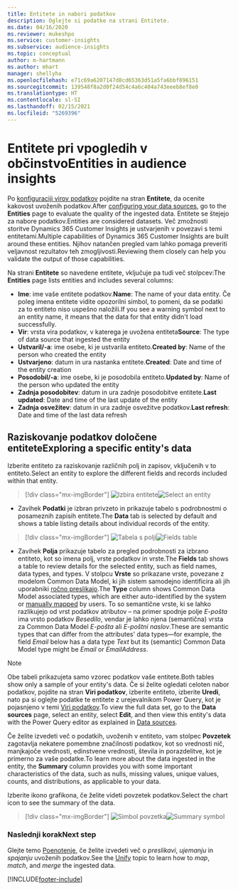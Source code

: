 ```yaml
---
title: Entitete in nabori podatkov
description: Oglejte si podatke na strani Entitete.
ms.date: 04/16/2020
ms.reviewer: mukeshpo
ms.service: customer-insights
ms.subservice: audience-insights
ms.topic: conceptual
author: m-hartmann
ms.author: mhart
manager: shellyha
ms.openlocfilehash: e71c69a6207147d8cd65363d51a5fa6bbf896151
ms.sourcegitcommit: 139548f8a2d0f24d54c4a6c404a743eeeb8ef8e0
ms.translationtype: HT
ms.contentlocale: sl-SI
ms.lasthandoff: 02/15/2021
ms.locfileid: "5269396"
---
```

# <a name="entities-in-audience-insights"></a><span data-ttu-id="76103-103">Entitete pri vpogledih v občinstvo</span><span class="sxs-lookup"><span data-stu-id="76103-103">Entities in audience insights</span></span>

<span data-ttu-id="76103-104">Po [konfiguraciji virov podatkov](data-sources.md) pojdite na stran **Entitete**, da ocenite kakovost uvoženih podatkov.</span><span class="sxs-lookup"><span data-stu-id="76103-104">After [configuring your data sources](data-sources.md), go to the **Entities** page to evaluate the quality of the ingested data.</span></span> <span data-ttu-id="76103-105">Entitete se štejejo za nabore podatkov.</span><span class="sxs-lookup"><span data-stu-id="76103-105">Entities are considered datasets.</span></span> <span data-ttu-id="76103-106">Več zmožnosti storitve Dynamics 365 Customer Insights je ustvarjenih v povezavi s temi entitetami.</span><span class="sxs-lookup"><span data-stu-id="76103-106">Multiple capabilities of Dynamics 365 Customer Insights are built around these entities.</span></span> <span data-ttu-id="76103-107">Njihov natančen pregled vam lahko pomaga preveriti veljavnost rezultatov teh zmogljivosti.</span><span class="sxs-lookup"><span data-stu-id="76103-107">Reviewing them closely can help you validate the output of those capabilities.</span></span>

<span data-ttu-id="76103-108">Na strani **Entitete** so navedene entitete, vključuje pa tudi več stolpcev:</span><span class="sxs-lookup"><span data-stu-id="76103-108">The **Entities** page lists entities and includes several columns:</span></span>

- <span data-ttu-id="76103-109">**Ime**: ime vaše entitete podatkov.</span><span class="sxs-lookup"><span data-stu-id="76103-109">**Name**: The name of your data entity.</span></span> <span data-ttu-id="76103-110">Če poleg imena entitete vidite opozorilni simbol, to pomeni, da se podatki za to entiteto niso uspešno naložili.</span><span class="sxs-lookup"><span data-stu-id="76103-110">If you see a warning symbol next to an entity name, it means that the data for that entity didn't load successfully.</span></span>
- <span data-ttu-id="76103-111">**Vir**: vrsta vira podatkov, v katerega je uvožena entiteta</span><span class="sxs-lookup"><span data-stu-id="76103-111">**Source**: The type of data source that ingested the entity</span></span>
- <span data-ttu-id="76103-112">**Ustvaril/-a**: ime osebe, ki je ustvarila entiteto.</span><span class="sxs-lookup"><span data-stu-id="76103-112">**Created by**: Name of the person who created the entity</span></span>
- <span data-ttu-id="76103-113">**Ustvarjeno**: datum in ura nastanka entitete.</span><span class="sxs-lookup"><span data-stu-id="76103-113">**Created**: Date and time of the entity creation</span></span>
- <span data-ttu-id="76103-114">**Posodobil/-a**: ime osebe, ki je posodobila entiteto.</span><span class="sxs-lookup"><span data-stu-id="76103-114">**Updated by**: Name of the person who updated the entity</span></span>
- <span data-ttu-id="76103-115">**Zadnja posodobitev**: datum in ura zadnje posodobitve entitete.</span><span class="sxs-lookup"><span data-stu-id="76103-115">**Last updated**: Date and time of the last update of the entity</span></span>
- <span data-ttu-id="76103-116">**Zadnja osvežitev**: datum in ura zadnje osvežitve podatkov.</span><span class="sxs-lookup"><span data-stu-id="76103-116">**Last refresh**: Date and time of the last data refresh</span></span>

## <a name="exploring-a-specific-entitys-data"></a><span data-ttu-id="76103-117">Raziskovanje podatkov določene entitete</span><span class="sxs-lookup"><span data-stu-id="76103-117">Exploring a specific entity's data</span></span>

<span data-ttu-id="76103-118">Izberite entiteto za raziskovanje različnih polj in zapisov, vključenih v to entiteto.</span><span class="sxs-lookup"><span data-stu-id="76103-118">Select an entity to explore the different fields and records included within that entity.</span></span>

> [!div class="mx-imgBorder"]
> <span data-ttu-id="76103-119">![Izbira entitete](media/data-manager-entities-data.png "Izbira entitete")</span><span class="sxs-lookup"><span data-stu-id="76103-119">![Select an entity](media/data-manager-entities-data.png "Select an entity")</span></span>

- <span data-ttu-id="76103-120">Zavihek **Podatki** je izbran privzeto in prikazuje tabelo s podrobnostmi o posameznih zapisih entitete.</span><span class="sxs-lookup"><span data-stu-id="76103-120">The **Data** tab is selected by default and shows a table listing details about individual records of the entity.</span></span>

> [!div class="mx-imgBorder"]
> <span data-ttu-id="76103-121">![Tabela s polji](media/data-manager-entities-fields.PNG "Tabela s polji")</span><span class="sxs-lookup"><span data-stu-id="76103-121">![Fields table](media/data-manager-entities-fields.PNG "Fields table")</span></span>

- <span data-ttu-id="76103-122">Zavihek **Polja** prikazuje tabelo za pregled podrobnosti za izbrano entiteto, kot so imena polj, vrste podatkov in vrste.</span><span class="sxs-lookup"><span data-stu-id="76103-122">The **Fields** tab shows a table to review details for the selected entity, such as field names, data types, and types.</span></span> <span data-ttu-id="76103-123">V stolpcu **Vrste** so prikazane vrste, povezane z modelom Common Data Model, ki jih sistem samodejno identificira ali jih uporabniki [ročno preslikajo](map-entities.md).</span><span class="sxs-lookup"><span data-stu-id="76103-123">The **Type** column shows Common Data Model associated types, which are either auto-identified by the system or [manually mapped](map-entities.md) by users.</span></span> <span data-ttu-id="76103-124">To so semantične vrste, ki se lahko razlikujejo od vrst podatkov atributov – na primer spodnje polje *E-pošta* ima vrsto podatkov *Besedilo*, vendar je lahko njena (semantična) vrsta za Common Data Model *E-pošta* ali *E-poštni naslov*.</span><span class="sxs-lookup"><span data-stu-id="76103-124">These are semantic types that can differ from the attributes' data types—for example, the field *Email* below has a data type *Text* but its (semantic) Common Data Model type might be *Email* or *EmailAddress*.</span></span>

> [!NOTE]
> <span data-ttu-id="76103-125">Obe tabeli prikazujeta samo vzorec podatkov vaše entitete.</span><span class="sxs-lookup"><span data-stu-id="76103-125">Both tables show only a sample of your entity's data.</span></span> <span data-ttu-id="76103-126">Če si želite ogledati celoten nabor podatkov, pojdite na stran **Viri podatkov**, izberite entiteto, izberite **Uredi**, nato pa si oglejte podatke te entitete z urejevalnikom Power Query, kot je pojasnjeno v temi [Viri podatkov](data-sources.md).</span><span class="sxs-lookup"><span data-stu-id="76103-126">To view the full data set, go to the **Data sources** page, select an entity, select **Edit**, and then view this entity's data with the Power Query editor as explained in [Data sources](data-sources.md).</span></span>

<span data-ttu-id="76103-127">Če želite izvedeti več o podatkih, uvoženih v entiteto, vam stolpec **Povzetek** zagotavlja nekatere pomembne značilnosti podatkov, kot so vrednosti nič, manjkajoče vrednosti, edinstvene vrednosti, števila in porazdelitve, kot je primerno za vaše podatke.</span><span class="sxs-lookup"><span data-stu-id="76103-127">To learn more about the data ingested in the entity, the **Summary** column provides you with some important characteristics of the data, such as nulls, missing values, unique values, counts, and distributions, as applicable to your data.</span></span>

<span data-ttu-id="76103-128">Izberite ikono grafikona, če želite videti povzetek podatkov.</span><span class="sxs-lookup"><span data-stu-id="76103-128">Select the chart icon to see the summary of the data.</span></span>

> [!div class="mx-imgBorder"]
> <span data-ttu-id="76103-129">![Simbol povzetka](media/data-manager-entities-summary.png "Tabela s povzetkom podatkov")</span><span class="sxs-lookup"><span data-stu-id="76103-129">![Summary symbol](media/data-manager-entities-summary.png "Data summary table")</span></span>

### <a name="next-step"></a><span data-ttu-id="76103-130">Naslednji korak</span><span class="sxs-lookup"><span data-stu-id="76103-130">Next step</span></span>

<span data-ttu-id="76103-131">Glejte temo [Poenotenje](data-unification.md), če želite izvedeti več o *preslikavi*, *ujemanju* in *spajanju* uvoženih podatkov.</span><span class="sxs-lookup"><span data-stu-id="76103-131">See the [Unify](data-unification.md) topic to learn how to *map*, *match*, and *merge* the ingested data.</span></span>


[!INCLUDE[footer-include](../includes/footer-banner.md)]